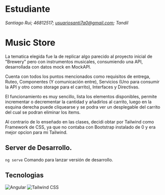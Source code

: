 # Estudiante

*Santiago Rui; 46812517; usuariosanti7a0@gmail.com; Tandil*

# Music Store


La tematica elegida fue la de replicar algo parecido al proyecto inicial de "Brewery" pero con instrumentos musicales, consumiendo una API, desarrollada con datos mock en MockAPI.

Cuenta con todos los puntos mencionados como requisitos de entrega, Ruteo, Componentes (Y comunicación entre), Servicios (Uno para consumir la API y otro como storage para el carrito), Interfaces y Directivas.

El funcionamiento es muy sencillo, lista los elementos disponibles, permite incrementar o decrementar la cantidad y añadirlos al carrito, luego en la esquina derecha puede cliquearse y se podra ver un desplegable del carrito del cual se podran eliminar los items.

Al contrario de lo enseñado en las clases, decidi obtar por Tailwind como Framework de CSS, ya que no contaba con Bootstrap instalado de 0 y era mejor opcion para mi Tailwind.

## Server de Desarrollo.

`ng serve` Comando para lanzar versión de desarrollo.

## Tecnologias

![Angular](https://img.shields.io/badge/Angular-FF1919?style=for-the-badge&logo=Angular&logoColor=white) 
![Tailwind CSS](https://img.shields.io/badge/Tailwind_CSS-38B2AC?style=for-the-badge&logo=tailwind-css&logoColor=white) 

